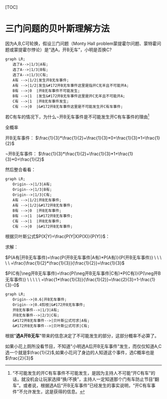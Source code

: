 
[TOC]



# 三门问题的贝叶斯理解方法





因为A,B,C可轮换，假设三门问题（Monty Hall problem蒙提霍尔问题、蒙特霍问题或蒙提霍尔悖论）是“选A，开B无车”，小明是否换C?


```mermaid
graph LR;
　　选了A-->|1/3|A有;
　　选了A-->|1/3|B有;
　　选了A-->|1/3|C有;
　　A有 -->|1/2|发生开B无车事件;
　　A有 -->|1/2|发生&#172开B无车事件这里是指开C无羊且不可能开A;
　　B有 -->|0  |开B无车事件不可能发生;
　　B有 -->|1  |发生&#172开B无车事件这里是开C无羊且不可能开A;
　　C有 -->|1  |开B无车事件发生;
　　C有 -->|0  |&#172开B无车事件这里是不可能发生开C有车事件;
```

若C有车的情况下，为什么$\neg$开B无车事件是不可能发生开C有车事件的理由[^1]


[^1]: “不可能发生的开C有车事件不可能发生，是因为主持人不可能“开C有车”的话，就没机会让玩家选择“换/不换”，主持人一定知道那个门有车防止节目“翻车”。或者说，根据选A后“开B无车事件”已经发生的事实说明，“开C有车事件”不允许发生，这是获得的信息。







全概率

开B无车事件：
$\frac{1}{3}*\frac{1}{2}+\frac{1}{3}*0+\frac{1}{3}*1=\frac{1}{2}$

$\neg$开B无车事件：
$\frac{1}{3}*\frac{1}{2}+\frac{1}{3}*1+\frac{1}{3}*0=\frac{1}{2}$



然后整合看看：


```mermaid
graph LR;
　　Origin-->|1/3|A有;
　　Origin-->|1/3|B有;
　　Origin-->|1/3|C有;
　　A有 -->|1/2|开B无车事件;
　　A有 -->|1/2|&#172开B无车事件;
　　B有 -->|0  |开B无车事件;
　　B有 -->|1  |&#172开B无车事件;
　　C有 -->|1  |开B无车事件;
　　C有 -->|0  |&#172开B无车事件;
```

根据贝叶斯公式$P(X|Y)=\frac{P(Y|X)P(X)}{P(Y)}$：

求解：

$P(A有|开B无车事件)=\frac{P(开B无车事件|A有)*P(A有)}{P(开B无车事件)} \ \ \ \ \   =\frac{\frac{1}{2}*\frac{1}{3}}{\frac{1}{2}}=\frac{1}{3}$

$P(C有|\neg开B无车事件)=\frac{P(\neg开B无车事件|C有)*P(C有)}{P(\neg开B无车事件)}  \ \ \ \ \       =\frac{1*\frac{1}{3}}{\frac{1}{2}}=\frac{2}{3}=1-\frac{1}{3}-0$





```mermaid
graph LR;
　　Origin-->|0.6|开B无车事件;
　　Origin-->|0.4剪枝|&#172开B无车事件;
　　开B无车事件-->|1/3|A有;
　　开B无车事件-->|2/3|C有;
　　&#172开B无车事件-->|贝叶斯公式可求|A有;
　　&#172开B无车事件-->|贝叶斯公式可求|C有;
```

根据"**选A开B无车**"带来的信息决定了不可能发生的部分，这部分概率不必算了。



如果小花上厕所没看节目，不知道"小明选A后开B无车事件"发生，而仅仅知道A,C选一个就是$\frac{1}{2}$,如果小花问了身边的人知道这个事件，选C概率也是$\frac{2}{3}$
















































































































